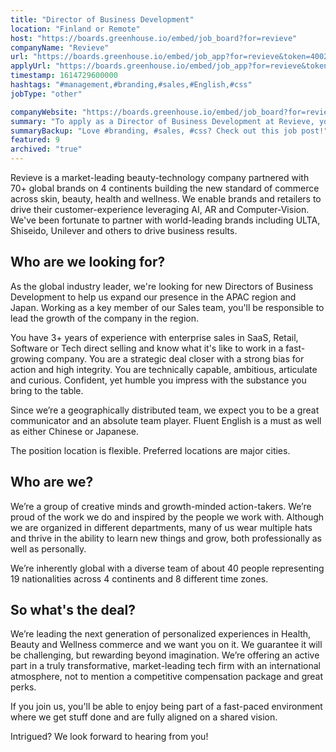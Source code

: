 ```yaml
---
title: "Director of Business Development"
location: "Finland or Remote"
host: "https://boards.greenhouse.io/embed/job_board?for=revieve"
companyName: "Revieve"
url: "https://boards.greenhouse.io/embed/job_app?for=revieve&token=4002662004"
applyUrl: "https://boards.greenhouse.io/embed/job_app?for=revieve&token=4002662004#app"
timestamp: 1614729600000
hashtags: "#management,#branding,#sales,#English,#css"
jobType: "other"

companyWebsite: "https://boards.greenhouse.io/embed/job_board?for=revieve"
summary: "To apply as a Director of Business Development at Revieve, you preferably need to have 3+ years of experience with enterprise sales in SaaS, Retail, Software or Tech direct selling and know what it's like to work in a fast-growing company."
summaryBackup: "Love #branding, #sales, #css? Check out this job post!"
featured: 9
archived: "true"
---
```


Revieve is a market-leading beauty-technology company partnered with 70+ global brands on 4 continents building the new standard of commerce across skin, beauty, health and wellness. We enable brands and retailers to drive their customer-experience leveraging AI, AR and Computer-Vision. We've been fortunate to partner with world-leading brands including ULTA, Shiseido, Unilever and others to drive business results.

## Who are we looking for?

As the global industry leader, we're looking for new Directors of Business Development to help us expand our presence in the APAC region and Japan. Working as a key member of our Sales team, you'll be responsible to lead the growth of the company in the region.

You have 3+ years of experience with enterprise sales in SaaS, Retail, Software or Tech direct selling and know what it's like to work in a fast-growing company. You are a strategic deal closer with a strong bias for action and high integrity. You are technically capable, ambitious, articulate and curious. Confident, yet humble you impress with the substance you bring to the table.

Since we’re a geographically distributed team, we expect you to be a great communicator and an absolute team player. Fluent English is a must as well as either Chinese or Japanese.

The position location is flexible. Preferred locations are major cities.

## Who are we?

We’re a group of creative minds and growth-minded action-takers. We’re proud of the work we do and inspired by the people we work with. Although we are organized in different departments, many of us wear multiple hats and thrive in the ability to learn new things and grow, both professionally as well as personally.

We’re inherently global with a diverse team of about 40 people representing 19 nationalities across 4 continents and 8 different time zones.

## So what's the deal?

We’re leading the next generation of personalized experiences in Health, Beauty and Wellness commerce and we want you on it. We guarantee it will be challenging, but rewarding beyond imagination. We’re offering an active part in a truly transformative, market-leading tech firm with an international atmosphere, not to mention a competitive compensation package and great perks.

If you join us, you'll be able to enjoy being part of a fast-paced environment where we get stuff done and are fully aligned on a shared vision.

Intrigued? We look forward to hearing from you!
